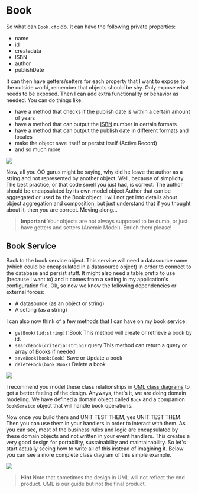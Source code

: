 # Book

So what can `Book.cfc` do. It can have the following private properties:

* name
* id
* createdata
* ISBN
* author
* publishDate

It can then have getters/setters for each property that I want to expose to the outside world, remember that objects should be shy. Only expose what needs to be exposed. Then I can add extra functionality or behavior as needed. You can do things like:

* have a method that checks if the publish date is within a certain amount of years
* have a method that can output the [ISBN](http://www.amazon.com/exec/obidos/ASIN/) number in certain formats
* have a method that can output the publish date in different formats and locales
* make the object save itself or persist itself \(Active Record\)
* and so much more

![](https://raw.githubusercontent.com/ortus-docs/coldbox-docs/master/full/images/modelguide_book.png)

Now, all you OO gurus might be saying, why did he leave the author as a string and not represented by another object. Well, because of simplicity. The best practice, or that code smell you just had, is correct. The author should be encapsulated by its own model object Author that can be aggregated or used by the Book object. I will not get into details about object aggregation and composition, but just understand that if you thought about it, then you are correct. Moving along...

> **Important** Your objects are not always supposed to be dumb, or just have getters and setters \(Anemic Model\). Enrich them please!

## Book Service

Back to the book service object. This service will need a datasource name \(which could be encapsulated in a datasource object\) in order to connect to the database and persist stuff. It might also need a table prefix to use \(because I want to\) and it comes from a setting in my application's configuration file. Ok, so now we know the following dependencies or external forces:

* A datasource \(as an object or string\)
* A setting \(as a string\)

I can also now think of a few methods that I can have on my book service:

* `getBook([id:string])`:Book This method will create or retrieve a book by id.
* `searchBook(criteria:string)`:query This method can return a query or array of Books if needed
* `saveBook(book:Book)` Save or Update a book
* `deleteBook(book:Book)` Delete a book

![](https://raw.githubusercontent.com/ortus-docs/coldbox-docs/master/full/images/modelguide_bookservice.png)

I recommend you model these class relationships in [UML class diagrams](http://www.agilemodeling.com/artifacts/classDiagram.htm) to get a better feeling of the design. Anyways, that's it, we are doing domain modeling. We have defined a domain object called `Book` and a companion `BookService` object that will handle book operations.

Now once you build them and UNIT TEST THEM, yes UNIT TEST THEM. Then you can use them in your handlers in order to interact with them. As you can see, most of the business rules and logic are encapsulated by these domain objects and not written in your event handlers. This creates a very good design for portability, sustainability and maintainability. So let's start actually seeing how to write all of this instead of imagining it. Below you can see a more complete class diagram of this simple example.

![](https://raw.githubusercontent.com/ortus-docs/coldbox-docs/master/full/images/simplemodelclassdiagram.png)

> **Hint** Note that sometimes the design in UML will not reflect the end product. UML is our guide but not the final product.

